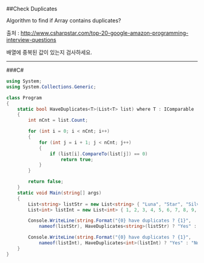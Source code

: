 ##Check Duplicates

Algorithm to find if Array contains duplicates? 

출처 : <http://www.csharpstar.com/top-20-google-amazon-programming-interview-questions>

배열에 중복된 값이 있는지 검사하세요.

---

###C# 

```C#
using System;
using System.Collections.Generic;

class Program
{
    static bool HaveDuplicates<T>(List<T> list) where T : IComparable
    {
        int nCnt = list.Count;

        for (int i = 0; i < nCnt; i++)
        {
            for (int j = i + 1; j < nCnt; j++)
            {
                if (list[i].CompareTo(list[j]) == 0)
                    return true;
            }
        }

        return false;
    }
    static void Main(string[] args)
    {
        List<string> listStr = new List<string> { "Luna", "Star", "Silver", "Dev", "star", "luna" };
        List<int> listInt = new List<int> { 1, 2, 3, 4, 5, 6, 7, 8, 9, 0, 5 };

        Console.WriteLine(string.Format("{0} have duplicates ? {1}",
            nameof(listStr), HaveDuplicates<string>(listStr) ? "Yes" : "No"));

        Console.WriteLine(string.Format("{0} have duplicates ? {1}",
            nameof(listInt), HaveDuplicates<int>(listInt) ? "Yes" : "No"));
    }
}
```
